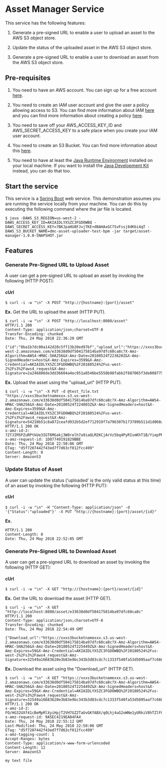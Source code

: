 # Asset Manager Service

This service has the following features:

1. Generate a pre-signed URL to enable a user to upload an asset to the AWS S3 object store.

2. Update the status of the uploaded asset in the AWS S3 object store.

3. Generate a pre-signed URL to enable a user to download an asset from the AWS S3 object store.

## Pre-requisites

1. You need to have an AWS account. You can sign up for a free account [here](https://aws.amazon.com/free/).

2. You need to create an IAM user account and give the user a policy allowing access to S3. You can find more information about IAM [here](https://docs.aws.amazon.com/IAM/latest/UserGuide/getting-started.html) and you can find more information about creating a policy [here](https://aws.amazon.com/blogs/security/writing-iam-policies-how-to-grant-access-to-an-amazon-s3-bucket/).

3. You need to save off your AWS_ACCESS_KEY_ID and AWS_SECRET_ACCESS_KEY to a safe place when you create your IAM user account.

4. You need to create an S3 Bucket. You can find more information about this [here](https://docs.aws.amazon.com/AmazonS3/latest/user-guide/create-bucket.html).

5. You need to have at least the [Java Runtime Environment](http://www.oracle.com/technetwork/java/javase/downloads/jre10-downloads-4417026.html) installed on your local machine. If you want to install the [Java Development Kit](http://www.oracle.com/technetwork/java/javase/downloads/jdk8-downloads-2133151.html) instead, you can do that too.

## Start the service

This service is a [Spring Boot](https://projects.spring.io/spring-boot/) web service. This demonstration assumes you are running the service locally from your machine. You can do this by executing the following command where the jar file is located.

```
$ java -DAWS_S3_REGION=us-west-2 -DAWS_ACCESS_KEY_ID=AKIAIDLYXSZC3FGDOWBQ -DAWS_SECRET_ACCESS_KEY=7BKJpaHU8FJvjTKE+dBAHAxGC7SvFssj8dKbi4qT -DAWS_S3_BUCKET_NAME=dmc-asset-uploader-test-bpm -jar target/asset-manager-1.0.0-SNAPSHOT.jar
```

## Features

### Generate Pre-Signed URL to Upload Asset

A user can get a pre-signed URL to upload an asset by invoking the following (HTTP POST):

#### cUrl
```
$ curl -i -w "\n" -X POST "http://{hostname}:{port}/asset"
```

**Ex.** Get the URL to upload the asset (HTTP PUT).
```
$ curl -i -w "\n" -X POST "http://localhost:8080/asset"
HTTP/1.1 200 
Content-Type: application/json;charset=UTF-8
Transfer-Encoding: chunked
Date: Thu, 24 May 2018 22:36:20 GMT

{"id":"0ba1b7dc00a142d28c5ff13b20ed97bf","upload_url":"https://xxxs3bucketnamexxx.s3.us-west-2.amazonaws.com/e33638d0df504175814ba97dfc60ca8c?X-Amz-Algorithm=AWS4-HMAC-SHA256&X-Amz-Date=20180524T223620Z&X-Amz-SignedHeaders=host&X-Amz-Expires=3599&X-Amz-Credential=AKIAIDLYXSZC3FGDOWBQ%2F20180524%2Fus-west-2%2Fs3%2Faws4_request&X-Amz-Signature=2a246886de3dd36604a4ec951a8546be5558b98fabb2f887065f3de008775f9d"}
```

**Ex.** Upload the asset using the "upload_url" (HTTP PUT).
```
$ curl -i -w "\n" -X PUT -d @test_file.txt "https://xxxs3bucketnamexxx.s3.us-west-2.amazonaws.com/e33638d0df504175814ba97dfc60ca8c?X-Amz-Algorithm=AWS4-HMAC-SHA256&X-Amz-Date=20180524T224803Z&X-Amz-SignedHeaders=host&X-Amz-Expires=3599&X-Amz-Credential=AKIAIDLYXSZC3FGDOWBQ%2F20180524%2Fus-west-2%2Fs3%2Faws4_request&X-Amz-Signature=54210b51c8a872ceafd932b5d2ef712919f7a796307b173789b511d1d068a9e9"
HTTP/1.1 200 OK
x-amz-id-2: 7ZfJIMSPZuRPtkUe3IGT6MGakj3W8relh7a9iaQLM2KCjArVz5bq4PyRIsmKhT1B/YiepPR3+fE=
x-amz-request-id: 1D87749191829BBE
Date: Thu, 24 May 2018 22:50:06 GMT
ETag: "d5f7207442f43ed7f7d63cf012fcc499"
Content-Length: 0
Server: AmazonS3
```

### Update Status of Asset

A user can update the status ('uploaded' is the only valid status at this time) of an asset by invoking the following (HTTP PUT):

#### cUrl
```
$ curl -i -w "\n" -H "Content-Type: application/json" -d '{"Status":"uploaded"}' -X PUT "http://{hostname}:{port}/asset/{id}"
```

**Ex.**
```$ curl -i -w "\n" -H "Content-Type: application/json" -d '{"Status":"uploaded"}' -X PUT http://localhost:8080/asset/e33638d0df504175814ba97dfc60ca8c
HTTP/1.1 200 
Content-Length: 0
Date: Thu, 24 May 2018 22:52:05 GMT
```

### Generate Pre-Signed URL to Download Asset

A user can get a pre-signed URL to download an asset by invoking the following (HTTP GET):

#### cUrl
```
$ curl -i -w "\n" -X GET "http://{hostname}:{port}/asset/{id}"
```

**Ex.** Get the URL to download the asset (HTTP GET).
```
$ curl -i -w "\n" -X GET "http://localhost:8080/asset/e33638d0df504175814ba97dfc60ca8c"
HTTP/1.1 200 
Content-Type: application/json;charset=UTF-8
Transfer-Encoding: chunked
Date: Thu, 24 May 2018 22:54:49 GMT

{"Download_url":"https://xxxs3bucketnamexxx.s3.us-west-2.amazonaws.com/e33638d0df504175814ba97dfc60ca8c?X-Amz-Algorithm=AWS4-HMAC-SHA256&X-Amz-Date=20180524T225449Z&X-Amz-SignedHeaders=host&X-Amz-Expires=59&X-Amz-Credential=AKIAIDLYXSZC3FGDOWBQ%2F20180524%2Fus-west-2%2Fs3%2Faws4_request&X-Amz-Signature=32549a16683620e3b83e9bc343b3d83cdc7c1333f540fa53d5095aaf7c660d35"}
```

**Ex.** Download the asset using the "Download_url" (HTTP GET).
```
$ curl -i -w "\n" -X GET "https://xxxs3bucketnamexxx.s3.us-west-2.amazonaws.com/e33638d0df504175814ba97dfc60ca8c?X-Amz-Algorithm=AWS4-HMAC-SHA256&X-Amz-Date=20180524T225449Z&X-Amz-SignedHeaders=host&X-Amz-Expires=59&X-Amz-Credential=AKIAIDLYXSZC3FGDOWBQ%2F20180524%2Fus-west-2%2Fs3%2Faws4_request&X-Amz-Signature=32549a16683620e3b83e9bc343b3d83cdc7c1333f540fa53d5095aaf7c660d35"
HTTP/1.1 200 OK
x-amz-id-2: FO/HG32UXf41cBeMpRlXyiHpjT2VH7GZ2TaUvGKfABX/q0Lhj4uG2oWNe1yURkiV8hTZlF07dno=
x-amz-request-id: 9A5EC4219EA84FA4
Date: Thu, 24 May 2018 22:55:12 GMT
Last-Modified: Thu, 24 May 2018 22:50:06 GMT
ETag: "d5f7207442f43ed7f7d63cf012fcc499"
x-amz-tagging-count: 1
Accept-Ranges: bytes
Content-Type: application/x-www-form-urlencoded
Content-Length: 12
Server: AmazonS3

my text file
```